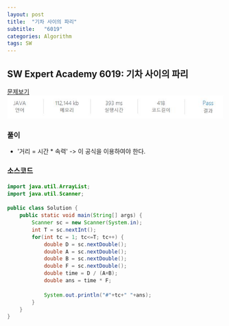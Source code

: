 ```yaml
---
layout: post
title:  "기차 사이의 파리"
subtitle:   "6019"
categories: Algorithm
tags: SW
---
```


## SW Expert Academy 6019:  기차 사이의 파리

[문제보기](https://swexpertacademy.com/main/code/problem/problemDetail.do?contestProbId=AWajaTmaZw4DFAWM)<br>
![Alt text](/assets/img/sw_expert/6019.JPG)

### 풀이
- '거리 = 시간 * 속력' -> 이 공식을 이용하여야 한다.

### 소스코드

~~~ java
import java.util.ArrayList;
import java.util.Scanner;
 
public class Solution {
    public static void main(String[] args) {
        Scanner sc = new Scanner(System.in);
        int T = sc.nextInt();
        for(int tc = 1; tc<=T; tc++) {
            double D = sc.nextDouble();
            double A = sc.nextDouble();
            double B = sc.nextDouble();
            double F = sc.nextDouble();
            double time = D / (A+B);
            double ans = time * F;
             
            System.out.println("#"+tc+" "+ans);
        }
    }
}
~~~
